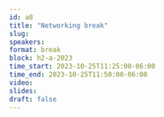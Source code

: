 ```yaml
---
id: a8
title: "Networking break"
slug: 
speakers:
format: break
block: h2-a-2023
time_start: 2023-10-25T11:25:00-06:00
time_end: 2023-10-25T11:50:00-06:00
video:
slides:
draft: false
---
```

